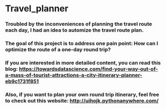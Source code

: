 # Travel_planner

### Troubled by the inconveniences of planning the travel route each day, I had an idea to automize the travel route plan.
### The goal of this project is to address one pain point: How can I optimize the route of a one-day round trip?
### If you are interested in more detailed content, you can read this blog: https://towardsdatascience.com/find-your-way-out-of-a-mass-of-tourist-attractions-a-city-itinerary-planner-eb9c1731f851
### Also, if you want to plan your own round trip itinerary, feel free to check out this website: http://uihojk.pythonanywhere.com/

